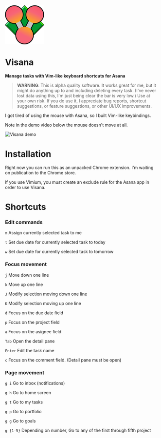 ![Visana logo](https://raw.githubusercontent.com/kurtbuilds/visana/master/icon128.png)

# Visana

**Manage tasks with Vim-like keyboard shortcuts for Asana**

> **WARNING**: This is alpha quality software. 
> It works great for me, but it might do anything up to and including deleting every task.
> (I've never lost data using this, I'm just being clear the bar is very low.)
> Use at your own risk. If you do use it, I appreciate bug reports, shortcut suggestions,
> or feature suggestions, or other UI/UX improvements.

I got tired of using the mouse with Asana, so I built Vim-like keybindings.

Note in the demo video below the mouse doesn't move at all.

![Visana demo](https://raw.githubusercontent.com/kurtbuilds/visana/master/demo.gif)

# Installation

Right now you can run this as an unpacked Chrome extension. I'm waiting on publication to the Chrome store.

If you use Vimium, you must create an exclude rule for the Asana app in order to use Visana.

# Shortcuts

### Edit commands

`m` Assign currently selected task to me

`t` Set due date for currently selected task to today

`w` Set due date for currently selected task to tomorrow

### Focus movement

`j` Move down one line

`k` Move up one line

`J` Modify selection moving down one line

`K` Modify selection moving up one line

`d` Focus on the due date field

`p` Focus on the project field

`a` Focus on the asignee field

`Tab` Open the detail pane

`Enter` Edit the task name

`c` Focus on the comment field. (Detail pane must be open)

### Page movement

`g i` Go to inbox (notifications)

`g h` Go to home screen

`g t` Go to my tasks

`g p` Go to portfolio

`g g` Go to goals

`g {1-5}` Depending on number, Go to any of the first through fifth project
